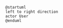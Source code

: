 <!--![Diagram Image Link](./puml/level_1_system_view.puml)-->
````plantuml
@startuml
left to right direction
actor User
@enduml
````